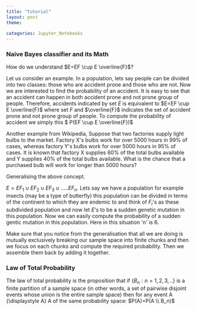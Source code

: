 ```yaml
---
title: "tutorial"
layout: post
theme: 
 
categories: Jupyter_Notebooks
---
```


### Naive Bayes classifier and its Math

How do we understand $E=EF \cup E \overline{F}$?  

Let us consider an example. In a population, lets say people can be divided into two classes: those who are accident prone and those who are not. Now we are interested to find the probability of an accident. It is easy to see that an accident can happen in both accident prone and not prone group of people. Therefore, accidents indicated by set $E$ is equivalent to $E=EF \cup E \overline{F}$ where set $F$ and $\overline{F}$ indicates the set of accident prone and not prone group of people. To compute the probability of accident we simply this $ P(EF \cup E \overline{F})$ 

Another example from Wikipedia, Suppose that two factories supply light bulbs to the market. Factory X's bulbs work for over 5000 hours in 99% of cases, whereas factory Y's bulbs work for over 5000 hours in 95% of cases. It is known that factory X supplies 60% of the total bulbs available and Y supplies 40% of the total bulbs available. What is the chance that a purchased bulb will work for longer than 5000 hours?

Generalising the above concept.

$E=EF_1 \cup EF_2 \cup EF_3  \cup ..... EF_n$. Lets say we have a population for example insects (may be a type of butterfly) this population can be divided in terms of the continent to which they are endemic to and think of $F_i$'s as these subdivided population and now let $E$'s to be a sudden genetic mutation in this population. Now we can easily compute the probability of a sudden gentic mutation in this population. Here in this situation 'n' is 6. 

Make sure that you notice from the generalisation that all we are doing is mutually exclusively breaking our sample space into finite chunks and then we focus on each chunks and compute the required probability. Then we assemble them back by adding it together.

### Law of Total Probability  

The law of total probability is the proposition that if $\{B_n : n = 1,2,3,..\}$ is a finite partition of a sample space (in other words, a set of pairwise disjoint events whose union is the entire sample space) then for any event A {\displaystyle A} A of the same probability space: $P(A)=P(A \\ B_n)$





```python

```
